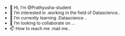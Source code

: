 - 👋 Hi, I’m @Prathyusha-student
- 👀 I’m interested in .working in the field of Datascience..
- 🌱 I’m currently learning .Datascience ..
- 💞️ I’m looking to collaborate on ...
- 📫 How to reach me .mail me..

<!---
Prathyusha-student/Prathyusha-student is a ✨ special ✨ repository because its `README.md` (this file) appears on your GitHub profile.
You can click the Preview link to take a look at your changes.
--->
